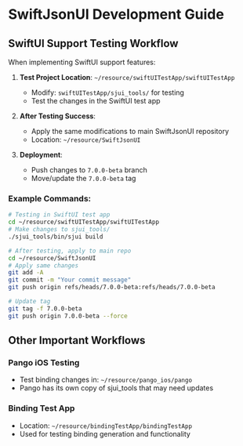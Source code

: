 # SwiftJsonUI Development Guide

## SwiftUI Support Testing Workflow

When implementing SwiftUI support features:

1. **Test Project Location**: `~/resource/swiftUITestApp/swiftUITestApp`
   - Modify: `swiftUITestApp/sjui_tools/` for testing
   - Test the changes in the SwiftUI test app

2. **After Testing Success**:
   - Apply the same modifications to main SwiftJsonUI repository
   - Location: `~/resource/SwiftJsonUI`

3. **Deployment**:
   - Push changes to `7.0.0-beta` branch
   - Move/update the `7.0.0-beta` tag

### Example Commands:
```bash
# Testing in SwiftUI test app
cd ~/resource/swiftUITestApp/swiftUITestApp
# Make changes to sjui_tools/
./sjui_tools/bin/sjui build

# After testing, apply to main repo
cd ~/resource/SwiftJsonUI
# Apply same changes
git add -A
git commit -m "Your commit message"
git push origin refs/heads/7.0.0-beta:refs/heads/7.0.0-beta

# Update tag
git tag -f 7.0.0-beta
git push origin 7.0.0-beta --force
```

## Other Important Workflows

### Pango iOS Testing
- Test binding changes in: `~/resource/pango_ios/pango`
- Pango has its own copy of sjui_tools that may need updates

### Binding Test App
- Location: `~/resource/bindingTestApp/bindingTestApp`
- Used for testing binding generation and functionality